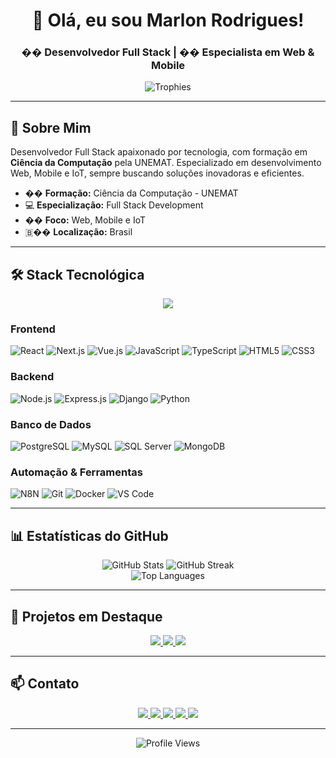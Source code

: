 <div align="center">
  <h1>👋 Olá, eu sou Marlon Rodrigues!</h1>
  <h3>�� Desenvolvedor Full Stack | �� Especialista em Web & Mobile</h3>
</div>

<div align="center">
  <img src="https://github-profile-trophy.vercel.app/?username=m4rlonr&theme=algolia&no-frame=true&no-bg=true&margin-w=4&row=1" alt="Trophies" />
</div>


---

## 🚀 Sobre Mim

Desenvolvedor Full Stack apaixonado por tecnologia, com formação em **Ciência da Computação** pela UNEMAT. Especializado em desenvolvimento Web, Mobile e IoT, sempre buscando soluções inovadoras e eficientes.

- �� **Formação:** Ciência da Computação - UNEMAT
- 💻 **Especialização:** Full Stack Development
- �� **Foco:** Web, Mobile e IoT
- 🇧�� **Localização:** Brasil

---

## 🛠️ Stack Tecnológica

<div align="center">
  <img src="https://skillicons.dev/icons?i=js,ts,react,nextjs,vue,nodejs,express,django,python,postgres,mysql,git,docker,vscode&theme=light" />
</div>

### Frontend
![React](https://img.shields.io/badge/React-20232A?style=for-the-badge&logo=react&logoColor=61DAFB)
![Next.js](https://img.shields.io/badge/Next.js-000000?style=for-the-badge&logo=next.js&logoColor=white)
![Vue.js](https://img.shields.io/badge/Vue.js-35495E?style=for-the-badge&logo=vue.js&logoColor=4FC08D)
![JavaScript](https://img.shields.io/badge/JavaScript-F7DF1E?style=for-the-badge&logo=javascript&logoColor=black)
![TypeScript](https://img.shields.io/badge/TypeScript-007ACC?style=for-the-badge&logo=typescript&logoColor=white)
![HTML5](https://img.shields.io/badge/HTML5-E34F26?style=for-the-badge&logo=html5&logoColor=white)
![CSS3](https://img.shields.io/badge/CSS3-1572B6?style=for-the-badge&logo=css3&logoColor=white)

### Backend
![Node.js](https://img.shields.io/badge/Node.js-43853D?style=for-the-badge&logo=node.js&logoColor=white)
![Express.js](https://img.shields.io/badge/Express.js-404D59?style=for-the-badge&logo=express&logoColor=white)
![Django](https://img.shields.io/badge/Django-092E20?style=for-the-badge&logo=django&logoColor=white)
![Python](https://img.shields.io/badge/Python-3776AB?style=for-the-badge&logo=python&logoColor=white)

### Banco de Dados
![PostgreSQL](https://img.shields.io/badge/PostgreSQL-316192?style=for-the-badge&logo=postgresql&logoColor=white)
![MySQL](https://img.shields.io/badge/MySQL-4479A1?style=for-the-badge&logo=mysql&logoColor=white)
![SQL Server](https://img.shields.io/badge/SQL_Server-CC2927?style=for-the-badge&logo=microsoft-sql-server&logoColor=white)
![MongoDB](https://img.shields.io/badge/MongoDB-4EA94B?style=for-the-badge&logo=mongodb&logoColor=white)

### Automação & Ferramentas
![N8N](https://img.shields.io/badge/N8N-000000?style=for-the-badge&logo=n8n&logoColor=white)
![Git](https://img.shields.io/badge/Git-F05032?style=for-the-badge&logo=git&logoColor=white)
![Docker](https://img.shields.io/badge/Docker-2496ED?style=for-the-badge&logo=docker&logoColor=white)
![VS Code](https://img.shields.io/badge/VS_Code-007ACC?style=for-the-badge&logo=visual-studio-code&logoColor=white)

---

## 📊 Estatísticas do GitHub

<div align="center">
  <img src="https://github-readme-stats.vercel.app/api?username=m4rlonr&show_icons=true&theme=default&hide_border=true&include_all_commits=true&count_private=true" alt="GitHub Stats" />
  <img src="https://github-readme-streak-stats.herokuapp.com/?user=m4rlonr&theme=default&hide_border=true" alt="GitHub Streak" />
</div>

<div align="center">
  <img src="https://github-readme-stats.vercel.app/api/top-langs/?username=m4rlonr&layout=compact&theme=default&hide_border=true" alt="Top Languages" />
</div>

---

## 🌟 Projetos em Destaque

<div align="center">
  <a href="https://github.com/m4rlonr/api_plataforma_agricola">
    <img src="https://github-readme-stats.vercel.app/api/pin/?username=m4rlonr&repo=api_plataforma_agricola&theme=default" />
  </a>
  <a href="https://github.com/m4rlonr/controle-financeiro">
    <img src="https://github-readme-stats.vercel.app/api/pin/?username=m4rlonr&repo=controle-financeiro&theme=default" />
  </a>
  <a href="https://github.com/m4rlonr/portfolio">
    <img src="https://github-readme-stats.vercel.app/api/pin/?username=m4rlonr&repo=portfolio&theme=default" />
  </a>
</div>

---

## 📫 Contato

<div align="center">
  <a href="mailto:mrl.rodrigues2000@gmail.com">
    <img src="https://img.shields.io/badge/Gmail-D14836?style=for-the-badge&logo=gmail&logoColor=white" />
  </a>
  <a href="https://api.whatsapp.com/send?phone=+5565984060387">
    <img src="https://img.shields.io/badge/WhatsApp-25D366?style=for-the-badge&logo=whatsapp&logoColor=white" />
  </a>
  <a href="https://www.linkedin.com/in/seu-linkedin">
    <img src="https://img.shields.io/badge/LinkedIn-0077B5?style=for-the-badge&logo=linkedin&logoColor=white" />
  </a>
  <a href="https://m4rlonr.github.io/#/">
    <img src="https://img.shields.io/badge/Portfolio-000000?style=for-the-badge&logo=About.me&logoColor=white" />
  </a>
  <a href="https://codecommr.com.br">
    <img src="https://img.shields.io/badge/CodeCommR-FF6B6B?style=for-the-badge&logo=code&logoColor=white" />
  </a>
</div>

---

<div align="center">
  <img src="https://komarev.com/ghpvc/?username=m4rlonr&style=for-the-badge&color=2563EB" alt="Profile Views" />
</div>
